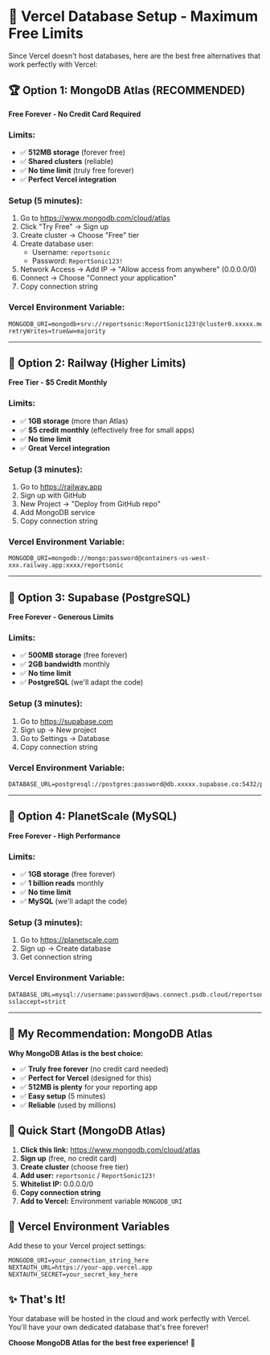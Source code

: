 # 🚀 Vercel Database Setup - Maximum Free Limits

Since Vercel doesn't host databases, here are the best free alternatives that work perfectly with Vercel:

## 🏆 **Option 1: MongoDB Atlas (RECOMMENDED)**
**Free Forever - No Credit Card Required**

### Limits:
- ✅ **512MB storage** (forever free)
- ✅ **Shared clusters** (reliable)
- ✅ **No time limit** (truly free forever)
- ✅ **Perfect Vercel integration**

### Setup (5 minutes):
1. Go to https://www.mongodb.com/cloud/atlas
2. Click "Try Free" → Sign up
3. Create cluster → Choose "Free" tier
4. Create database user:
   - Username: `reportsonic`
   - Password: `ReportSonic123!`
5. Network Access → Add IP → "Allow access from anywhere" (0.0.0.0/0)
6. Connect → Choose "Connect your application"
7. Copy connection string

### Vercel Environment Variable:
```
MONGODB_URI=mongodb+srv://reportsonic:ReportSonic123!@cluster0.xxxxx.mongodb.net/reportsonic?retryWrites=true&w=majority
```

---

## 🥈 **Option 2: Railway (Higher Limits)**
**Free Tier - $5 Credit Monthly**

### Limits:
- ✅ **1GB storage** (more than Atlas)
- ✅ **$5 credit monthly** (effectively free for small apps)
- ✅ **No time limit**
- ✅ **Great Vercel integration**

### Setup (3 minutes):
1. Go to https://railway.app
2. Sign up with GitHub
3. New Project → "Deploy from GitHub repo"
4. Add MongoDB service
5. Copy connection string

### Vercel Environment Variable:
```
MONGODB_URI=mongodb://mongo:password@containers-us-west-xxx.railway.app:xxxx/reportsonic
```

---

## 🥉 **Option 3: Supabase (PostgreSQL)**
**Free Forever - Generous Limits**

### Limits:
- ✅ **500MB storage** (free forever)
- ✅ **2GB bandwidth** monthly
- ✅ **No time limit**
- ✅ **PostgreSQL** (we'll adapt the code)

### Setup (3 minutes):
1. Go to https://supabase.com
2. Sign up → New project
3. Go to Settings → Database
4. Copy connection string

### Vercel Environment Variable:
```
DATABASE_URL=postgresql://postgres:password@db.xxxxx.supabase.co:5432/postgres
```

---

## 🏅 **Option 4: PlanetScale (MySQL)**
**Free Forever - High Performance**

### Limits:
- ✅ **1GB storage** (free forever)
- ✅ **1 billion reads** monthly
- ✅ **No time limit**
- ✅ **MySQL** (we'll adapt the code)

### Setup (3 minutes):
1. Go to https://planetscale.com
2. Sign up → Create database
3. Get connection string

### Vercel Environment Variable:
```
DATABASE_URL=mysql://username:password@aws.connect.psdb.cloud/reportsonic?sslaccept=strict
```

---

## 🎯 **My Recommendation: MongoDB Atlas**

**Why MongoDB Atlas is the best choice:**
- ✅ **Truly free forever** (no credit card needed)
- ✅ **Perfect for Vercel** (designed for this)
- ✅ **512MB is plenty** for your reporting app
- ✅ **Easy setup** (5 minutes)
- ✅ **Reliable** (used by millions)

## 🚀 **Quick Start (MongoDB Atlas)**

1. **Click this link:** https://www.mongodb.com/cloud/atlas
2. **Sign up** (free, no credit card)
3. **Create cluster** (choose free tier)
4. **Add user:** `reportsonic` / `ReportSonic123!`
5. **Whitelist IP:** 0.0.0.0/0
6. **Copy connection string**
7. **Add to Vercel:** Environment variable `MONGODB_URI`

## 🔧 **Vercel Environment Variables**

Add these to your Vercel project settings:

```
MONGODB_URI=your_connection_string_here
NEXTAUTH_URL=https://your-app.vercel.app
NEXTAUTH_SECRET=your_secret_key_here
```

## ✨ **That's It!**

Your database will be hosted in the cloud and work perfectly with Vercel. You'll have your own dedicated database that's free forever!

**Choose MongoDB Atlas for the best free experience!** 🎉
